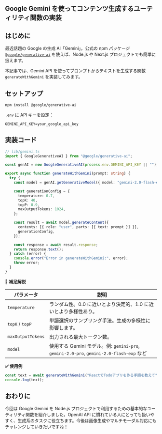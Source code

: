 ## Google Gemini を使ってコンテンツ生成するユーティリティ関数の実装

## はじめに

最近話題の Google の生成 AI「Gemini」。公式の npm パッケージ [`@google/generative-ai`](https://www.npmjs.com/package/@google/generative-ai) を使えば、Node.js や Next.js プロジェクトでも簡単に扱えます。

本記事では、Gemini API を使ってプロンプトからテキストを生成する関数 `generateWithGemini` を実装してみます。

## セットアップ

```bash
npm install @google/generative-ai
```

`.env` に API キーを設定：

```env
GEMINI_API_KEY=your_google_api_key
```

## 実装コード

```ts
// lib/gemini.ts
import { GoogleGenerativeAI } from "@google/generative-ai";

const genAI = new GoogleGenerativeAI(process.env.GEMINI_API_KEY || "");

export async function generateWithGemini(prompt: string) {
  try {
    const model = genAI.getGenerativeModel({ model: "gemini-2.0-flash-exp" });

    const generationConfig = {
      temperature: 0.7,
      topK: 40,
      topP: 0.9,
      maxOutputTokens: 1024,
    };

    const result = await model.generateContent({
      contents: [{ role: "user", parts: [{ text: prompt }] }],
      generationConfig,
    });

    const response = await result.response;
    return response.text();
  } catch (error) {
    console.error("Error in generateWithGemini:", error);
    throw error;
  }
}
```

**🧭 補足解説**

| パラメータ        | 説明                                                                                    |
| ----------------- | --------------------------------------------------------------------------------------- |
| `temperature`     | ランダム性。0.0 に近いとより決定的、1.0 に近いとより多様性あり。                        |
| `topK` / `topP`   | 単語選択のサンプリング手法。生成の多様性に影響します。                                  |
| `maxOutputTokens` | 出力される最大トークン数。                                                              |
| `model`           | 使用する Gemini モデル。例: `gemini-pro`, `gemini-2.0-pro`, `gemini-2.0-flash-exp` など |

**✅ 使用例**

```ts
const text = await generateWithGemini("ReactでTodoアプリを作る手順を教えて");
console.log(text);
```

## おわりに

今回は Google Gemini を Node.js プロジェクトで利用するための基本的なユーティリティ関数を紹介しました。OpenAI API に慣れている人にとっても扱いやすく、生成系のタスクに役立ちます。今後は画像生成やマルチモーダル対応にもチャレンジしていきたいですね！
